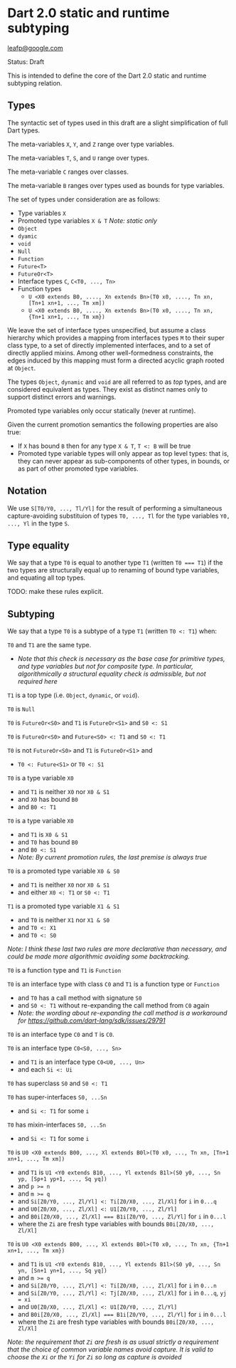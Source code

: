 # Dart 2.0 static and runtime subtyping

leafp@google.com

Status: Draft

This is intended to define the core of the Dart 2.0 static and runtime subtyping
relation.

## Types

The syntactic set of types used in this draft are a slight simplification of
full Dart types.

The meta-variables `X`, `Y`, and `Z` range over type variables.

The meta-variables `T`, `S`, and `U` range over types.

The meta-variable `C` ranges over classes.

The meta-variable `B` ranges over types used as bounds for type variables.

The set of types under consideration are as follows:

- Type variables `X` 
- Promoted type variables `X & T` *Note: static only*
- `Object`
- `dyamic`
- `void`
- `Null`
- `Function`
- `Future<T>`
- `FutureOr<T>`
- Interface types `C`, `C<T0, ..., Tn>`
- Function types
  - `U <X0 extends B0, ...., Xn extends Bn>(T0 x0, ...., Tn xn, [Tn+1 xn+1, ..., Tm xm])`
  - `U <X0 extends B0, ...., Xn extends Bn>(T0 x0, ...., Tn xn, {Tn+1 xn+1, ..., Tm xm})`

We leave the set of interface types unspecified, but assume a class hierarchy
which provides a mapping from interfaces types `M` to their super class type, to
a set of directly implemented interfaces, and to a set of directly applied
mixins.  Among other well-formedness constraints, the edges induced by this
mapping must form a directed acyclic graph rooted at `Object`.

The types `Object`, `dynamic` and `void` are all referred to as *top* types, and
are considered equivalent as types.  They exist as distinct names only to
support distinct errors and warnings.

Promoted type variables only occur statically (never at runtime).

Given the current promotion semantics the following properties are also true:
   - If `X` has bound `B` then for any type `X & T`, `T <: B` will be true
   - Promoted type variable types will only appear as top level types: that is, 
     they can never appear as sub-components of other types, in bounds, or as 
     part of other promoted type variables.

## Notation

We use `S[T0/Y0, ..., Tl/Yl]` for the result of performing a simultaneous
capture-avoiding substituion of types `T0, ..., Tl` for the type variables `Y0,
..., Yl` in the type `S`.

## Type equality

We say that a type `T0` is equal to another type `T1` (written `T0 === T1`) if
the two types are structurally equal up to renaming of bound type variables,
and equating all top types.

TODO: make these rules explicit.

## Subtyping

We say that a type `T0` is a subtype of a type `T1` (written `T0 <: T1`) when:

`T0` and `T1` are the same type.
 - *Note that this check is necessary as the base case for primitive types, and
   type variables but not for composite type.  In particular, algorithmically a
   structural equality check is admissible, but not required here*

`T1` is a top type (i.e. `Object`, `dynamic`, or `void`).

`T0` is `Null`

`T0` is `FutureOr<S0>` and `T1` is `FutureOr<S1>` and `S0 <: S1`

`T0` is `FutureOr<S0>` and `Future<S0> <: T1` and `S0 <: T1`

`T0` is not `FutureOr<S0>` and `T1` is `FutureOr<S1`> and
  - `T0 <: Future<S1>` or `T0 <: S1`

`T0` is a type variable `X0` 
  - and `T1` is neither `X0` nor `X0 & S1`
  - and `X0` has bound `B0`
  - and `B0 <: T1`

`T0` is a type variable `X0` 
  - and `T1` is `X0 & S1`
  - and `T0` has bound `B0`
  - and `B0 <: S1`
  - *Note: By current promotion rules, the last premise is always true*

`T0` is a promoted type variable `X0 & S0` 
  - and `T1` is neither `X0` nor `X0 & S1`
  - and either `X0 <: T1` or `S0 <: T1`

`T1` is a promoted type variable `X1 & S1` 
  - and `T0` is neither `X1` nor `X1 & S0`
  - and `T0 <: X1`
  - and `T0 <: S0`

*Note: I think these last two rules are more declarative than necessary, and
could be made more algorithmic avoiding some backtracking.*

`T0` is a function type and `T1` is `Function`

`T0` is an interface type with class `C0` and `T1` is a function type or `Function`
  - and `T0` has a call method with signature `S0`
  - and `S0 <: T1` without re-expanding the call method from `C0` again
  - *Note: the wording about re-expanding the call method is a 
    workaround for https://github.com/dart-lang/sdk/issues/29791*

`T0` is an interface type `C0` and `T` is `C0`.

`T0` is an interface type `C0<S0, ..., Sn>`
  - and `T1` is an interface type `C0<U0, ..., Un>`
  - and each `Si <: Ui`

`T0` has superclass `S0` and `S0 <: T1`

`T0` has super-interfaces `S0, ...Sn`
  - and `Si <: T1` for some `i`

`T0` has mixin-interfaces `S0, ...Sn`
  - and `Si <: T1` for some `i`

`T0` is `U0 <X0 extends B00, ..., Xl extends B0l>(T0 x0, ..., Tn xn, [Tn+1 xn+1, ..., Tm xm])`
  - and `T1` is `U1 <Y0 extends B10, ..., Yl extends B1l>(S0 y0, ..., Sn yp, [Sp+1 yp+1, ..., Sq yq])`
  - and `p >= n`
  - and `m >= q`
  - and `Si[Z0/Y0, ..., Zl/Yl] <: Ti[Z0/X0, ..., Zl/Xl]` for `i` in `0...q`
  - and `U0[Z0/X0, ..., Zl/Xl] <: U1[Z0/Y0, ..., Zl/Yl]`
  - and `B0i[Z0/X0, ..., Zl/Xl] === B1i[Z0/Y0, ..., Zl/Yl]` for `i` in `0...l`
  - where the `Zi` are fresh type variables with bounds `B0i[Z0/X0, ..., Zl/Xl]`
  
`T0` is `U0 <X0 extends B00, ..., Xl extends B0l>(T0 x0, ..., Tn xn, {Tn+1 xn+1, ..., Tm xm})`
  - and `T1` is `U1 <Y0 extends B10, ..., Yl extends B1l>(S0 y0, ..., Sn yn, [Sn+1 yn+1, ..., Sq yq])`
  - and `m >= q`
  - and `Si[Z0/Y0, ..., Zl/Yl] <: Ti[Z0/X0, ..., Zl/Xl]` for `i` in `0...n`
  - and `Si[Z0/Y0, ..., Zl/Yl] <: Tj[Z0/X0, ..., Zl/Xl]` for `i` in `0...q`, `yj = xi`
  - and `U0[Z0/X0, ..., Zl/Xl] <: U1[Z0/Y0, ..., Zl/Yl]`
  - and `B0i[Z0/X0, ..., Zl/Xl] === B1i[Z0/Y0, ..., Zl/Yl]` for `i` in `0...l`
  - where the `Zi` are fresh type variables with bounds `B0i[Z0/X0, ..., Zl/Xl]`

*Note: the requirement that `Zi` are fresh is as usual strictly a requirement
that the choice of common variable names avoid capture.  It is valid to choose
the `Xi` or the `Yi` for `Zi` so long as capture is avoided*

